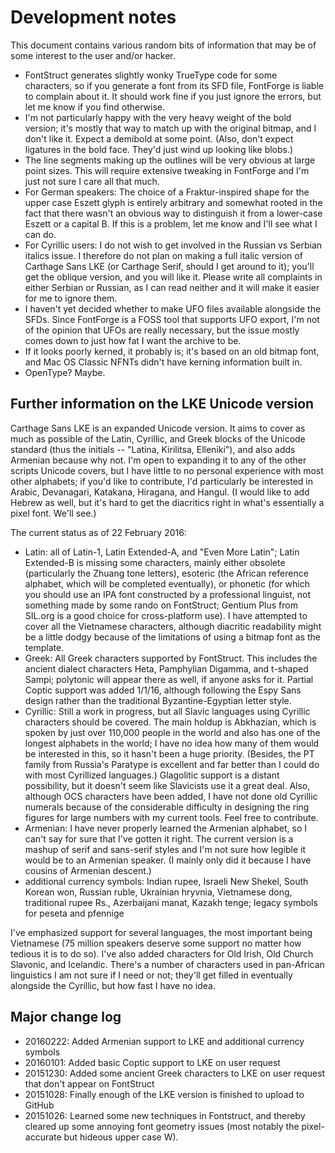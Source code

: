Development notes
=================

This document contains various random bits of information that may be of some interest to the user and/or hacker.

* FontStruct generates slightly wonky TrueType code for some characters, so if you generate a font from its SFD file, FontForge is liable to complain about it. It should work fine if you just ignore the errors, but let me know if you find otherwise.
* I'm not particularly happy with the very heavy weight of the bold version; it's mostly that way to match up with the original bitmap, and I don't like it. Expect a demibold at some point. (Also, don't expect ligatures in the bold face. They'd just wind up looking like blobs.)
* The line segments making up the outlines will be very obvious at large point sizes. This will require extensive tweaking in FontForge and I'm just not sure I care all that much.
* For German speakers: The choice of a Fraktur-inspired shape for the upper case Eszett glyph is entirely arbitrary and somewhat rooted in the fact that there wasn't an obvious way to distinguish it from a lower-case Eszett or a capital B. If this is a problem, let me know and I'll see what I can do.
* For Cyrillic users: I do not wish to get involved in the Russian vs Serbian italics issue. I therefore do not plan on making a full italic version of Carthage Sans LKE (or Carthage Serif, should I get around to it); you'll get the oblique version, and you will like it. Please write all complaints in either Serbian or Russian, as I can read neither and it will make it easier for me to ignore them.
* I haven't yet decided whether to make UFO files available alongside the SFDs. Since FontForge is a FOSS tool that supports UFO export, I'm not of the opinion that UFOs are really necessary, but the issue mostly comes down to just how fat I want the archive to be. 
* If it looks poorly kerned, it probably is; it's based on an old bitmap font, and Mac OS Classic NFNTs didn't have kerning information built in.
* OpenType? Maybe.

Further information on the LKE Unicode version
----------------------------------------------

Carthage Sans LKE is an expanded Unicode version. It aims to cover as much as possible of the Latin, Cyrillic, and Greek blocks of the Unicode standard (thus the initials -- "Latina, Kirilitsa, Elleniki"), and also adds Armenian because why not. I'm open to expanding it to any of the other scripts Unicode covers, but I have little to no personal experience with most other alphabets; if you'd like to contribute, I'd particularly be interested in Arabic, Devanagari, Katakana, Hiragana, and Hangul. (I would like to add Hebrew as well, but it's hard to get the diacritics right in what's essentially a pixel font. We'll see.)

The current status as of 22 February 2016: 

* Latin: all of Latin-1, Latin Extended-A, and "Even More Latin"; Latin Extended-B is missing some characters, mainly either obsolete (particularly the Zhuang tone letters), esoteric (the African reference alphabet, which will be completed eventually), or phonetic (for which you should use an IPA font constructed by a professional linguist, not something made by some rando on FontStruct; Gentium Plus from SIL.org is a good choice for cross-platform use). I have attempted to cover all the Vietnamese characters, although diacritic readability might be a little dodgy because of the limitations of using a bitmap font as the template.
* Greek: All Greek characters supported by FontStruct. This includes the ancient dialect characters Heta, Pamphylian Digamma, and t-shaped Sampi; polytonic will appear there as well, if anyone asks for it. Partial Coptic support was added 1/1/16, although following the Espy Sans design rather than the traditional Byzantine-Egyptian letter style. 
* Cyrillic: Still a work in progress, but all Slavic languages using Cyrillic characters should be covered. The main holdup is Abkhazian, which is spoken by just over 110,000 people in the world and also has one of the longest alphabets in the world; I have no idea how many of them would be interested in this, so it hasn't been a huge priority. (Besides, the PT family from Russia's Paratype is excellent and far better than I could do with most Cyrillized languages.) Glagolitic support is a distant possibility, but it doesn't seem like Slavicists use it a great deal. Also, although OCS characters have been added, I have not done old Cyrillic numerals because of the considerable difficulty in designing the ring figures for large numbers with my current tools. Feel free to contribute.
* Armenian: I have never properly learned the Armenian alphabet, so I can't say for sure that I've gotten it right. The current version is a mashup of serif and sans-serif styles and I'm not sure how legible it would be to an Armenian speaker. (I mainly only did it because I have cousins of Armenian descent.)
* additional currency symbols: Indian rupee, Israeli New Shekel, South Korean won, Russian ruble, Ukrainian hryvnia, Vietnamese dong, traditional rupee Rs., Azerbaijani manat, Kazakh tenge; legacy symbols for peseta and pfennige

I've emphasized support for several languages, the most important being Vietnamese (75 million speakers deserve some support no matter how tedious it is to do so). I've also added characters for Old Irish, Old Church Slavonic, and Icelandic. There's a number of characters used in pan-African linguistics I am not sure if I need or not; they'll get filled in eventually alongside the Cyrillic, but how fast I have no idea. 

Major change log
----------------
* 20160222: Added Armenian support to LKE and additional currency symbols
* 20160101: Added basic Coptic support to LKE on user request
* 20151230: Added some ancient Greek characters to LKE on user request that don't appear on FontStruct
* 20151028: Finally enough of the LKE version is finished to upload to GitHub
* 20151026: Learned some new techniques in Fontstruct, and thereby cleared up some annoying font geometry issues (most notably the pixel-accurate but hideous upper case W). 
